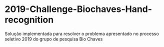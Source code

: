 # 2019-Challenge-Biochaves-Hand-recognition
Solução implementada para resolver o problema apresentado no processo seletivo 2019 do grupo de pesquisa Bio Chaves
